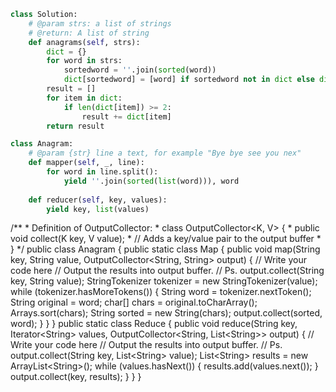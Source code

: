 ```python
class Solution:
    # @param strs: a list of strings
    # @return: A list of string
    def anagrams(self, strs):
        dict = {}
        for word in strs:
            sortedword = ''.join(sorted(word))
            dict[sortedword] = [word] if sortedword not in dict else dict[sortedword] + [word]
        result = []
        for item in dict:
            if len(dict[item]) >= 2:
                result += dict[item]
        return result
```

```python
class Anagram:
    # @param {str} line a text, for example "Bye bye see you nex"
    def mapper(self, _, line):
        for word in line.split():
            yield ''.join(sorted(list(word))), word
    
    def reducer(self, key, values):
        yield key, list(values)
```

/\*\* \* Definition of OutputCollector: \* class OutputCollector\<K, V\> { \* public void collect(K key, V value); \* // Adds a key/value pair to the output buffer \* } \*/ public class Anagram { public static class Map { public void map(String key, String value, OutputCollector\<String, String\> output) { // Write your code here // Output the results into output buffer. // Ps. output.collect(String key, String value); StringTokenizer tokenizer = new StringTokenizer(value); while (tokenizer.hasMoreTokens()) { String word = tokenizer.nextToken(); String original = word; char[] chars = original.toCharArray(); Arrays.sort(chars); String sorted = new String(chars); output.collect(sorted, word); } } } public static class Reduce { public void reduce(String key, Iterator\<String\> values, OutputCollector\<String, List\<String\>\> output) { // Write your code here // Output the results into output buffer. // Ps. output.collect(String key, List\<String\> value); List\<String\> results = new ArrayList\<String\>(); while (values.hasNext()) { results.add(values.next()); } output.collect(key, results); } } }

